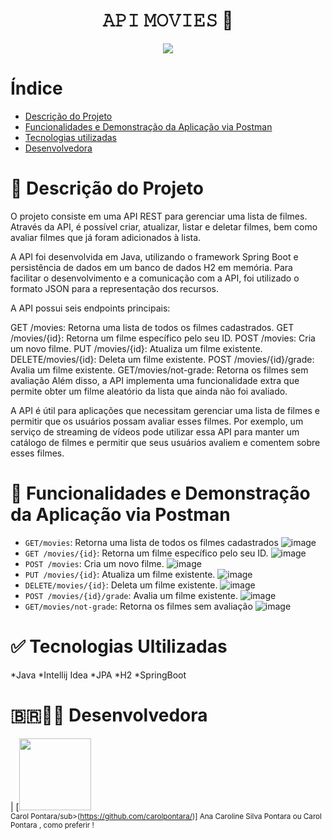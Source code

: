 <h1 align="center"> 𝙰𝙿𝙸 𝙼𝙾𝚅𝙸𝙴𝚂 🎦</h1>
<p align="center">
<img src="http://img.shields.io/static/v1?label=STATUS&message=EM%20DPRONTO&color=GREEN&style=for-the-badge"/>
</p>

# Índice 
* [Descrição do Projeto](#descrição-do-projeto)
* [Funcionalidades e Demonstração da Aplicação via Postman](#funcionalidades-e-demonstração-da-aplicação)
* [Tecnologias utilizadas](#tecnologias-utilizadas)
* [Desenvolvedora](#desenvolvedoras)

# 🎦 Descrição do Projeto
O projeto consiste em uma API REST para gerenciar uma lista de filmes. Através da API, é possível criar, atualizar, listar e deletar filmes, bem como avaliar filmes que já foram adicionados à lista.

A API foi desenvolvida em Java, utilizando o framework Spring Boot e persistência de dados em um banco de dados H2 em memória. Para facilitar o desenvolvimento e a comunicação com a API, foi utilizado o formato JSON para a representação dos recursos.

A API possui seis endpoints principais:

GET /movies: Retorna uma lista de todos os filmes cadastrados.
GET /movies/{id}: Retorna um filme específico pelo seu ID.
POST /movies: Cria um novo filme.
PUT /movies/{id}: Atualiza um filme existente.
DELETE/movies/{id}: Deleta um filme existente.
POST /movies/{id}/grade: Avalia um filme existente.
GET/movies/not-grade: Retorna os filmes sem avaliação
Além disso, a API implementa uma funcionalidade extra que permite obter um filme aleatório da lista que ainda não foi avaliado.

A API é útil para aplicações que necessitam gerenciar uma lista de filmes e permitir que os usuários possam avaliar esses filmes. Por exemplo, um serviço de streaming de vídeos pode utilizar essa API para manter um catálogo de filmes e permitir que seus usuários avaliem e comentem sobre esses filmes.

# :hammer: Funcionalidades e Demonstração da Aplicação via Postman

- `GET/movies`: Retorna uma lista de todos os filmes cadastrados
![image](https://user-images.githubusercontent.com/111318380/222981009-43e058b7-e411-42ba-b128-383a7ee56420.png)
- `GET /movies/{id}`: Retorna um filme específico pelo seu ID.
![image](https://user-images.githubusercontent.com/111318380/222981038-893004a7-d5c8-4bd5-9688-8bba7a6bc23e.png)
- `POST /movies`: Cria um novo filme.
![image](https://user-images.githubusercontent.com/111318380/222981026-f7ca0cfb-f1b6-409d-8183-b77cc97619c3.png)
- `PUT /movies/{id}`: Atualiza um filme existente.
![image](https://user-images.githubusercontent.com/111318380/222981048-2bdfc43e-6c62-472f-9134-aa22f731beda.png)
- `DELETE/movies/{id}`: Deleta um filme existente.
![image](https://user-images.githubusercontent.com/111318380/222981056-6542fd65-383d-470e-b942-0c26cb50f089.png)
- `POST /movies/{id}/grade`: Avalia um filme existente.
![image](https://user-images.githubusercontent.com/111318380/222981072-575f9df1-b89c-4ad9-ad1a-ef5f7d871b00.png)
- `GET/movies/not-grade`: Retorna os filmes sem avaliação
![image](https://user-images.githubusercontent.com/111318380/222981171-e0d6770b-680f-4218-a367-76f819f4caea.png)

# ✅ Tecnologias Ultilizadas
*Java 
*Intellij Idea
*JPA 
*H2
*SpringBoot

# 🇧🇷👩‍💻 Desenvolvedora 

| [<img src="https://avatars.githubusercontent.com/u/37356058?v=4" width=115><br><sub>Carol Pontara/sub>(https://github.com/carolpontara/)]
Ana Caroline Silva Pontara ou Carol Pontara , como preferir !
